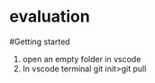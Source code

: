 # evaluation
#Getting started
1. open an empty folder in vscode 
2. In vscode terminal git init>git pull
